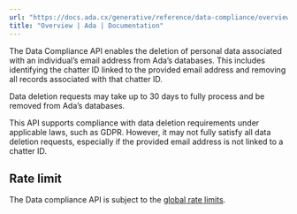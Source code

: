 ```yaml
---
url: "https://docs.ada.cx/generative/reference/data-compliance/overview"
title: "Overview | Ada | Documentation"
---
```


The Data Compliance API enables the deletion of personal data associated with an individual’s email address from Ada’s databases. This includes identifying the chatter ID linked to the provided email address and removing all records associated with that chatter ID.

Data deletion requests may take up to 30 days to fully process and be removed from Ada’s databases.

This API supports compliance with data deletion requirements under applicable laws, such as GDPR. However, it may not fully satisfy all data deletion requests, especially if the provided email address is not linked to a chatter ID.

## Rate limit

The Data compliance API is subject to the [global rate limits](https://docs.ada.cx/generative/reference/introduction/limits).
